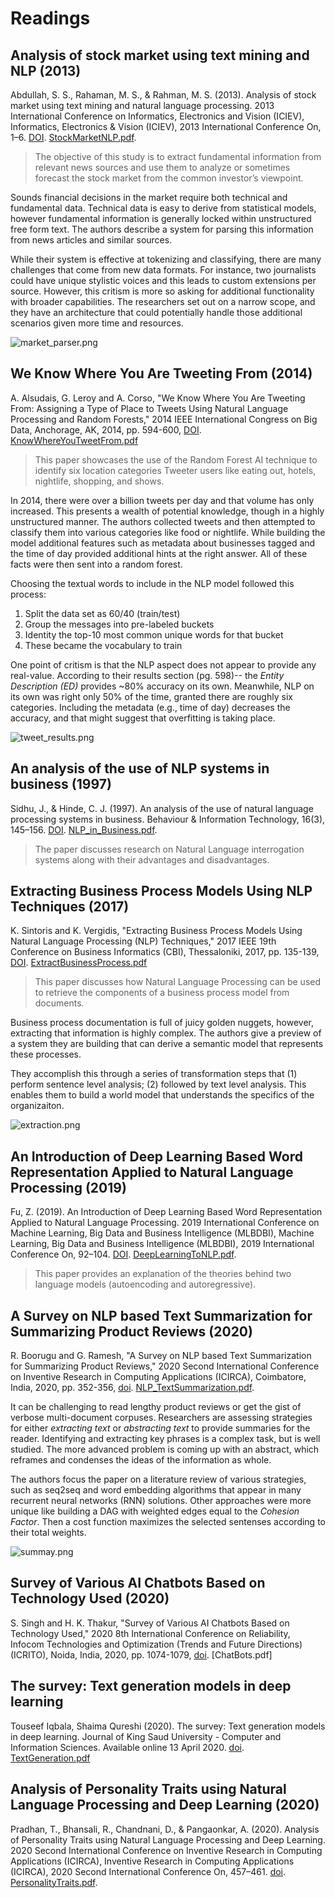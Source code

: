 # Readings

## Analysis of stock market using text mining and NLP (2013)

Abdullah, S. S., Rahaman, M. S., & Rahman, M. S. (2013). Analysis of stock market using text mining and natural language processing. 2013 International Conference on Informatics, Electronics and Vision (ICIEV), Informatics, Electronics & Vision (ICIEV), 2013 International Conference On, 1–6. [DOI](https://doi-org.proxy1.ncu.edu/10.1109/ICIEV.2013.6572673). [StockMarketNLP.pdf](StockMarketNLP.pdf).

> The objective of this study is to extract fundamental information from relevant news sources and use them to analyze or sometimes forecast the stock market from the common investor’s viewpoint.

Sounds financial decisions in the market require both technical and fundamental data.  Technical data is easy to derive from statistical models, however fundamental information is generally locked within unstructured free form text.  The authors describe a system for parsing this information from news articles and similar sources.

While their system is effective at tokenizing and classifying, there are many challenges that come from new data formats.  For instance, two journalists could have unique stylistic voices and this leads to custom extensions per source.  However, this critism is more so asking for additional functionality with broader capabilities.  The researchers set out on a narrow scope, and they have an architecture that could potentially handle those additional scenarios given more time and resources.

![market_parser.png](market_parser.png)

## We Know Where You Are Tweeting From (2014)

A. Alsudais, G. Leroy and A. Corso, "We Know Where You Are Tweeting From: Assigning a Type of Place to Tweets Using Natural Language Processing and Random Forests," 2014 IEEE International Congress on Big Data, Anchorage, AK, 2014, pp. 594-600, [DOI](https://doi-org.proxy1.ncu.edu/10.1109/BigData.Congress.2014.91). [KnowWhereYouTweetFrom.pdf](KnowWhereYouTweetFrom.pdf)

> This paper showcases the use of the Random Forest AI technique to identify six location categories Tweeter users like eating out, hotels, nightlife, shopping, and shows.

In 2014, there were over a billion tweets per day and that volume has only increased.  This presents a wealth of potential knowledge, though in a highly unstructured manner.  The authors collected tweets and then attempted to classify them into various categories like food or nightlife.  While building the model additional features such as metadata about businesses tagged and the time of day provided additional hints at the right answer.  All of these facts were then sent into a random forest.

Choosing the textual words to include in the NLP model followed this process:

1. Split the data set as 60/40 (train/test)
2. Group the messages into pre-labeled buckets
3. Identity the top-10 most common unique words for that bucket
4. These became the vocabulary to train

One point of critism is that the NLP aspect does not appear to provide any real-value. According to their results section (pg. 598)-- the _Entity Description (ED)_ provides ~80% accuracy on its own.  Meanwhile, NLP on its own was right only 50% of the time, granted there are roughly six categories.  Including the metadata (e.g., time of day) decreases the accuracy, and that might suggest that overfitting is taking place.

![tweet_results.png](tweet_results.png)

## An analysis of the use of NLP systems in business (1997)

Sidhu, J., & Hinde, C. J. (1997). An analysis of the use of natural language processing systems in business. Behaviour & Information Technology, 16(3), 145–156. [DOI](https://doi-org.proxy1.ncu.edu/10.1080/014492997119879). [NLP_in_Business.pdf](NLP_in_Business.pdf).

> The paper discusses research on Natural Language interrogation systems along with their advantages and disadvantages.

## Extracting Business Process Models Using NLP Techniques (2017)

K. Sintoris and K. Vergidis, "Extracting Business Process Models Using Natural Language Processing (NLP) Techniques," 2017 IEEE 19th Conference on Business Informatics (CBI), Thessaloniki, 2017, pp. 135-139, [DOI](https://doi-org.proxy1.ncu.edu/10.1109/CBI.2017.41). [ExtractBusinessProcess.pdf](ExtractBusinessProcess.pdf)

> This paper discusses how Natural Language Processing can be used to retrieve the components of a business process model from documents.

Business process documentation is full of juicy golden nuggets, however, extracting that information is highly complex.  The authors give a preview of a system they are building that can derive a semantic model that represents these processes.

They accomplish this through a series of transformation steps that (1) perform sentence level analysis; (2) followed by text level analysis.  This enables them to build a world model that understands the specifics of the organizaiton.

![extraction.png](extraction.png)

## An Introduction of Deep Learning Based Word Representation Applied to Natural Language Processing (2019)

Fu, Z. (2019). An Introduction of Deep Learning Based Word Representation Applied to Natural Language Processing. 2019 International Conference on Machine Learning, Big Data and Business Intelligence (MLBDBI), Machine Learning, Big Data and Business Intelligence (MLBDBI), 2019 International Conference On, 92–104. [DOI](https://doi-org.proxy1.ncu.edu/10.1109/MLBDBI48998.2019.00025). [DeepLearningToNLP.pdf](DeepLearningToNLP.pdf).

> This paper provides an explanation of the theories behind two language models (autoencoding and autoregressive).

## A Survey on NLP based Text Summarization for Summarizing Product Reviews (2020)

R. Boorugu and G. Ramesh, "A Survey on NLP based Text Summarization for Summarizing Product Reviews," 2020 Second International Conference on Inventive Research in Computing Applications (ICIRCA), Coimbatore, India, 2020, pp. 352-356, [doi](https://doi-org.proxy1.ncu.edu/10.1109/ICIRCA48905.2020.9183355). [NLP_TextSummarization.pdf](NLP_TextSummarization.pdf).

It can be challenging to read lengthy product reviews or get the gist of verbose multi-document corpuses.  Researchers are assessing strategies for either _extracting text_ or _abstracting text_ to provide summaries for the reader.  Identifying and extracting key phrases is a complex task, but is well studied.  The more advanced problem is coming up with an abstract, which reframes and condenses the ideas of the information as whole.

The authors focus the paper on a literature review of various strategies, such as seq2seq and word embedding algorithms that appear in many recurrent neural networks (RNN) solutions.  Other approaches were more unique like building a DAG with weighted edges equal to the _Cohesion Factor_.  Then a cost function maximizes the selected sentenses according to their total weights.

![summay.png](summay.png)

## Survey of Various AI Chatbots Based on Technology Used (2020)

S. Singh and H. K. Thakur, "Survey of Various AI Chatbots Based on Technology Used," 2020 8th International Conference on Reliability, Infocom Technologies and Optimization (Trends and Future Directions) (ICRITO), Noida, India, 2020, pp. 1074-1079, [doi](https://doi-org.proxy1.ncu.edu/10.1109/ICRITO48877.2020.9197943). [ChatBots.pdf]

## The survey: Text generation models in deep learning

Touseef Iqbala, Shaima Qureshi (2020). The survey: Text generation models in deep learning. Journal of King Saud University - Computer and Information Sciences. Available online 13 April 2020. [doi](https://doi-org.proxy1.ncu.edu/10.1016/j.jksuci.2020.04.001). [TextGeneration.pdf](TextGeneration.pdf)

## Analysis of Personality Traits using Natural Language Processing and Deep Learning (2020)

Pradhan, T., Bhansali, R., Chandnani, D., & Pangaonkar, A. (2020). Analysis of Personality Traits using Natural Language Processing and Deep Learning. 2020 Second International Conference on Inventive Research in Computing Applications (ICIRCA), Inventive Research in Computing Applications (ICIRCA), 2020 Second International Conference On, 457–461. [doi](https://doi-org.proxy1.ncu.edu/10.1109/ICIRCA48905.2020.9183090). [PersonalityTraits.pdf](PersonalityTraits.pdf).
